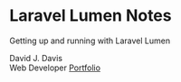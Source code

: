 # Laravel Lumen Notes
Getting up and running with Laravel Lumen

David J. Davis  
Web Developer
[Portfolio](http://david-james-davis.com)
